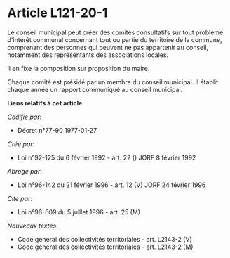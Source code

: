 # Article L121-20-1

Le conseil municipal peut créer des comités consultatifs sur tout problème d'intérêt communal concernant tout ou partie du
territoire de la commune, comprenant des personnes qui peuvent ne pas appartenir au conseil, notamment des représentants des
associations locales.

Il en fixe la composition sur proposition du maire.

Chaque comité est présidé par un membre du conseil municipal. Il établit chaque année un rapport communiqué au conseil
municipal.

**Liens relatifs à cet article**

_Codifié par_:

  - Décret n°77-90 1977-01-27

_Créé par_:

  - Loi n°92-125 du 6 février 1992 - art. 22 () JORF 8 février 1992

_Abrogé par_:

  - Loi n°96-142 du 21 février 1996 - art. 12 (V) JORF 24 février 1996

_Cité par_:

  - Loi n°96-609 du 5 juillet 1996 - art. 25 (M)

_Nouveaux textes_:

  - Code général des collectivités territoriales - art. L2143-2 (V)
  - Code général des collectivités territoriales - art. L2143-2 (M)
